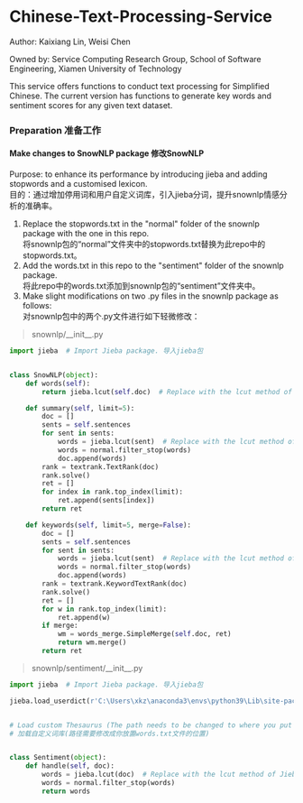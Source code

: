 # Chinese-Text-Processing-Service

Author: Kaixiang Lin, Weisi Chen

Owned by: Service Computing Research Group, School of Software Engineering, Xiamen University of Technology

This service offers functions to conduct text processing for Simplified Chinese. The current version has functions to
generate key words and sentiment scores for any given text dataset.

### Preparation 准备工作

#### Make changes to SnowNLP package 修改SnowNLP

Purpose: to enhance its performance by introducing jieba and adding stopwords and a customised lexicon.  
目的：通过增加停用词和用户自定义词库，引入jieba分词，提升snownlp情感分析的准确率。

1. Replace the stopwords.txt in the "normal" folder of the snownlp package with the one in this repo.  
   将snownlp包的“normal”文件夹中的stopwords.txt替换为此repo中的stopwords.txt。
2. Add the words.txt in this repo to the "sentiment" folder of the snownlp package.   
   将此repo中的words.txt添加到snownlp包的“sentiment”文件夹中。
3. Make slight modifications on two .py files in the snownlp package as follows:  
   对snownlp包中的两个.py文件进行如下轻微修改：

> snownlp/\_\_init\_\_.py

```python
import jieba  # Import Jieba package. 导入jieba包


class SnowNLP(object):
    def words(self):
        return jieba.lcut(self.doc)  # Replace with the lcut method of Jieba. 替换为jieba的lcut方法

    def summary(self, limit=5):
        doc = []
        sents = self.sentences
        for sent in sents:
            words = jieba.lcut(sent)  # Replace with the lcut method of Jieba. 替换为jieba的lcut方法
            words = normal.filter_stop(words)
            doc.append(words)
        rank = textrank.TextRank(doc)
        rank.solve()
        ret = []
        for index in rank.top_index(limit):
            ret.append(sents[index])
        return ret

    def keywords(self, limit=5, merge=False):
        doc = []
        sents = self.sentences
        for sent in sents:
            words = jieba.lcut(sent)  # Replace with the lcut method of Jieba. 替换为jieba的lcut方法
            words = normal.filter_stop(words)
            doc.append(words)
        rank = textrank.KeywordTextRank(doc)
        rank.solve()
        ret = []
        for w in rank.top_index(limit):
            ret.append(w)
        if merge:
            wm = words_merge.SimpleMerge(self.doc, ret)
            return wm.merge()
        return ret
```

> snownlp/sentiment/\_\_init\_\_.py

```python
import jieba  # Import Jieba package. 导入jieba包

jieba.load_userdict(r'C:\Users\xkz\anaconda3\envs\python39\Lib\site-packages\snownlp\sentiment\words.txt')


# Load custom Thesaurus (The path needs to be changed to where you put the words.txt file).  
# 加载自定义词库(路径需要修改成你放置words.txt文件的位置)


class Sentiment(object):
    def handle(self, doc):
        words = jieba.lcut(doc)  # Replace with the lcut method of Jieba. 替换为jieba的lcut方法
        words = normal.filter_stop(words)
        return words
```
